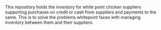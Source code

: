 This repository holds the inventory for white point chicken suppliers supporting purchases on credit or cash from suppliers and payments to the same. This is to solve the problems whitepoint faces with managing inventory between them and their suppliers.
